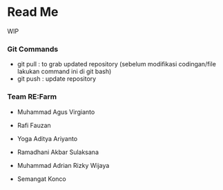 # Read Me

WIP

### Git Commands

- git pull : to grab updated repository (sebelum modifikasi codingan/file lakukan command ini di git bash)
- git push : update repository


### Team RE:Farm

- Muhammad Agus Virgianto
- Rafi Fauzan 
- Yoga Aditya Ariyanto 
- Ramadhani Akbar Sulaksana
- Muhammad Adrian Rizky Wijaya

- Semangat Konco